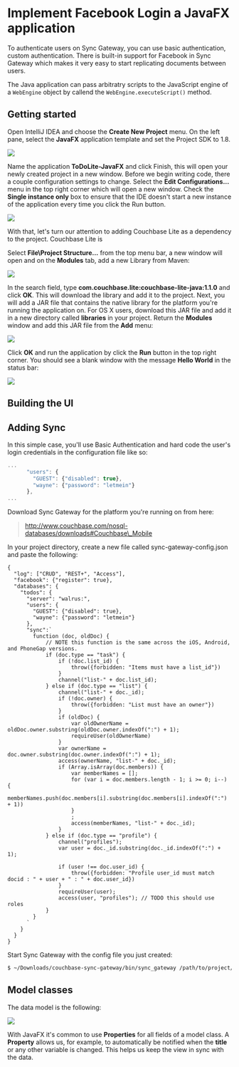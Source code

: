 # Implement Facebook Login a JavaFX application

To authenticate users on Sync Gateway, you can use basic authentication, custom authentication. There is built-in support for Facebook in Sync Gateway which makes it very easy to start replicating documents between users.

The Java application can pass arbitratry scripts to the JavaScript engine of a `WebEngine` object by callend the `WebEngine.executeScript()` method.

## Getting started

Open IntelliJ IDEA and choose the **Create New Project** menu. On the left pane, select the **JavaFX** application template and set the Project SDK to 1.8.

![](assets/starter-template.png)

Name the application **ToDoLite-JavaFX** and click Finish, this will open your newly created project in a new window. Before we begin writing code, there a couple configuration settings to change. Select the **Edit Configurations...** menu in the top right corner which will open a new window. Check the **Single instance only** box to ensure that the IDE doesn't start a new instance of the application every time you click the Run button.

![](assets/single-instance.png)

With that, let's turn our attention to adding Couchbase Lite as a dependency to the project. Couchbase Lite is



Select **File\Project Structure...** from the top menu bar, a new window will open and on the **Modules** tab, add a new Library from Maven:

![](assets/maven-module.png)

In the search field, type **com.couchbase.lite:couchbase-lite-java:1.1.0** and click **OK**. This will download the library and add it to the project. Next, you will add a JAR file that contains the native library for the platform you're running the application on. For OS X users, download this JAR file and add it in a new directory called **libraries** in your project. Return the **Modules** window and add this JAR file from the **Add** menu:

![](assets/jar-dependency.png)

Click **OK** and run the application by click the **Run** button in the top right corner. You should see a blank window with the message **Hello World** in the status bar:

![](assets/hello-world.png)

## Building the UI

## Adding Sync

In this simple case, you'll use Basic Authentication and hard code the user's login credentials in the configuration file like so:

```javascript
...
      "users": {
        "GUEST": {"disabled": true},
        "wayne": {"password": "letmein"}
      },
...
```

Download Sync Gateway for the platform you're running on from here:

> http://www.couchbase.com/nosql-databases/downloads#Couchbase\_Mobile

In your project directory, create a new file called sync-gateway-config.json and paste the following:

```
{
  "log": ["CRUD", "REST+", "Access"],
  "facebook": {"register": true},
  "databases": {
    "todos": {
      "server": "walrus:",
      "users": {
        "GUEST": {"disabled": true},
        "wayne": {"password": "letmein"}
      },
      "sync":`
        function (doc, oldDoc) {
            // NOTE this function is the same across the iOS, Android, and PhoneGap versions.
            if (doc.type == "task") {
                if (!doc.list_id) {
                    throw({forbidden: "Items must have a list_id"})
                }
                channel("list-" + doc.list_id);
            } else if (doc.type == "list") {
                channel("list-" + doc._id);
                if (!doc.owner) {
                    throw({forbidden: "List must have an owner"})
                }
                if (oldDoc) {
                    var oldOwnerName = oldDoc.owner.substring(oldDoc.owner.indexOf(":") + 1);
                    requireUser(oldOwnerName)
                }
                var ownerName = doc.owner.substring(doc.owner.indexOf(":") + 1);
                access(ownerName, "list-" + doc._id);
                if (Array.isArray(doc.members)) {
                    var memberNames = [];
                    for (var i = doc.members.length - 1; i >= 0; i--) {
                        memberNames.push(doc.members[i].substring(doc.members[i].indexOf(":") + 1))
                    }
                    ;
                    access(memberNames, "list-" + doc._id);
                }
            } else if (doc.type == "profile") {
                channel("profiles");
                var user = doc._id.substring(doc._id.indexOf(":") + 1);

                if (user !== doc.user_id) {
                    throw({forbidden: "Profile user_id must match docid : " + user + " : " + doc.user_id})
                }
                requireUser(user);
                access(user, "profiles"); // TODO this should use roles
            }
        }
      `
    }
  }
}
```

Start Sync Gateway with the config file you just created:

```bash
$ ~/Downloads/couchbase-sync-gateway/bin/sync_gateway /path/to/project/sync-gateway-config.json
```

## Model classes

The data model is the following:

![](assets/data-model.png)

With JavaFX it's common to use **Properties** for all fields of a model class. A **Property** allows us, for example, to automatically be notified when the **title** or any other variable is changed. This helps us keep the view in sync with the data.